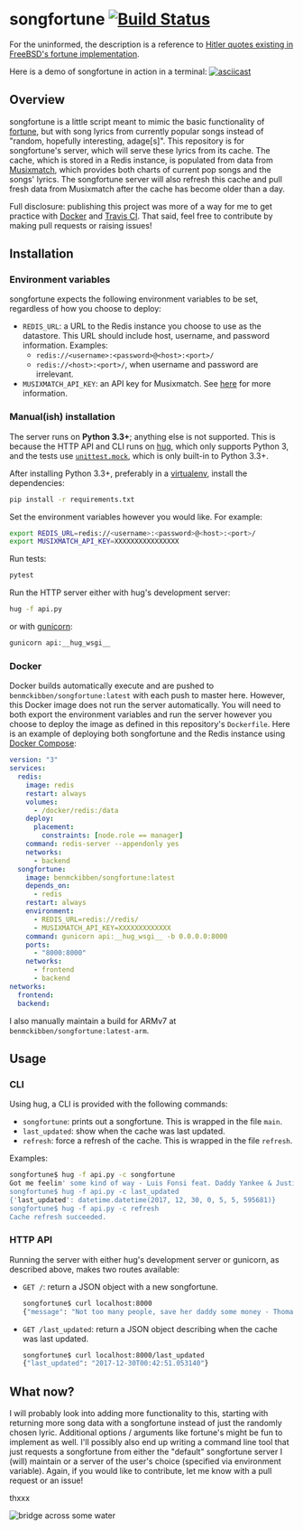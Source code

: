 # songfortune [![Build Status](https://travis-ci.org/benmckibben/songfortune.svg?branch=master)](https://travis-ci.org/benmckibben/songfortune)

For the uninformed, the description is a reference to [Hitler quotes existing in FreeBSD's fortune implementation](https://github.com/freebsd/freebsd/commit/0271df5714d9ce5274f82889febb6536a2fdba59).

Here is a demo of songfortune in action in a terminal:
[![asciicast](https://asciinema.org/a/Bdm5vyl1WWN1l2Ky7nwbQag2g.png)](https://asciinema.org/a/Bdm5vyl1WWN1l2Ky7nwbQag2g)

## Overview
songfortune is a little script meant to mimic the basic functionality of [fortune](https://linux.die.net/man/6/fortune), but with song lyrics from currently popular songs instead of "random, hopefully interesting, adage[s]". This repository is for songfortune's server, which will serve these lyrics from its cache. The cache, which is stored in a Redis instance, is populated from data from [Musixmatch](https://www.musixmatch.com/), which provides both charts of current pop songs and the songs' lyrics. The songfortune server will also refresh this cache and pull fresh data from Musixmatch after the cache has become older than a day.

Full disclosure: publishing this project was more of a way for me to get practice with [Docker](https://www.docker.com) and [Travis CI](https://travis-ci.org/). That said, feel free to contribute by making pull requests or raising issues!

## Installation
### Environment variables
songfortune expects the following environment variables to be set, regardless of how you choose to deploy:
- `REDIS_URL`: a URL to the Redis instance you choose to use as the datastore. This URL should include host, username, and password information. Examples:
  - `redis://<username>:<password>@<host>:<port>/`
  - `redis://<host>:<port>/`, when username and password are irrelevant.
- `MUSIXMATCH_API_KEY`: an API key for Musixmatch. See [here](https://developer.musixmatch.com/documentation) for more information.

### Manual(ish) installation
The server runs on **Python 3.3+**; anything else is not supported. This is because the HTTP API and CLI runs on [hug](http://www.hug.rest/), which only supports Python 3, and the tests use [`unittest.mock`](https://docs.python.org/3/library/unittest.mock.html), which is only built-in to Python 3.3+.

After installing Python 3.3+, preferably in a [virtualenv](https://virtualenv.pypa.io/en/stable/), install the dependencies:
```bash
pip install -r requirements.txt
```

Set the environment variables however you would like. For example:
```bash
export REDIS_URL=redis://<username>:<password>@<host>:<port>/
export MUSIXMATCH_API_KEY=XXXXXXXXXXXXXXXX
```

Run tests:
```bash
pytest
```

Run the HTTP server either with hug's development server:
```bash
hug -f api.py
```
or with [gunicorn](http://gunicorn.org/):
```bash
gunicorn api:__hug_wsgi__
```

### Docker
Docker builds automatically execute and are pushed to `benmckibben/songfortune:latest` with each push to master here. However, this Docker image does not run the server automatically. You will need to both export the environment variables and run the server however you choose to deploy the image as defined in this repository's `Dockerfile`. Here is an example of deploying both songfortune and the Redis instance using [Docker Compose](https://docs.docker.com/compose/):
```yaml
version: "3"
services:
  redis:
    image: redis
    restart: always
    volumes:
      - /docker/redis:/data
    deploy:
      placement:
        constraints: [node.role == manager]
    command: redis-server --appendonly yes
    networks:
      - backend
  songfortune:
    image: benmckibben/songfortune:latest
    depends_on:
      - redis
    restart: always
    environment:
      - REDIS_URL=redis://redis/
      - MUSIXMATCH_API_KEY=XXXXXXXXXXXXX
    command: gunicorn api:__hug_wsgi__ -b 0.0.0.0:8000
    ports:
      - "8000:8000"
    networks:
      - frontend
      - backend
networks:
  frontend:
  backend:
```
I also manually maintain a build for ARMv7 at `benmckibben/songfortune:latest-arm`.

## Usage
### CLI
Using hug, a CLI is provided with the following commands:
- `songfortune`: prints out a songfortune. This is wrapped in the file `main`.
- `last_updated`: show when the cache was last updated.
- `refresh`: force a refresh of the cache. This is wrapped in the file `refresh`.

Examples:
```bash
songfortune$ hug -f api.py -c songfortune
Got me feelin' some kind of way - Luis Fonsi feat. Daddy Yankee & Justin Bieber
songfortune$ hug -f api.py -c last_updated
{'last_updated': datetime.datetime(2017, 12, 30, 0, 5, 5, 595681)}
songfortune$ hug -f api.py -c refresh
Cache refresh succeeded.
```

### HTTP API
Running the server with either hug's development server or gunicorn, as described above, makes two routes available:
- `GET /`: return a JSON object with a new songfortune.
  ```bash
  songfortune$ curl localhost:8000
  {"message": "Not too many people, save her daddy some money - Thomas Rhett"}
  ```
- `GET /last_updated`: return a JSON object describing when the cache was last updated.
  ```bash
  songfortune$ curl localhost:8000/last_updated
  {"last_updated": "2017-12-30T00:42:51.053140"}
  ```
  
## What now?
I will probably look into adding more functionality to this, starting with returning more song data with a songfortune instead of just the randomly chosen lyric. Additional options / arguments like fortune's might be fun to implement as well. I'll possibly also end up writing a command line tool that just requests a songfortune from either the "default" songfortune server I (will) maintain or a server of the user's choice (specified via environment variable). Again, if you would like to contribute, let me know with a pull request or an issue!

thxxx

![bridge across some water](https://i.imgur.com/73A7gym.png)
